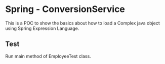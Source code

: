 Spring - ConversionService
===
This is a POC to show the basics about how to load a Complex java object using Spring Expression Language.


Test
---
Run main method of EmployeeTest class.


